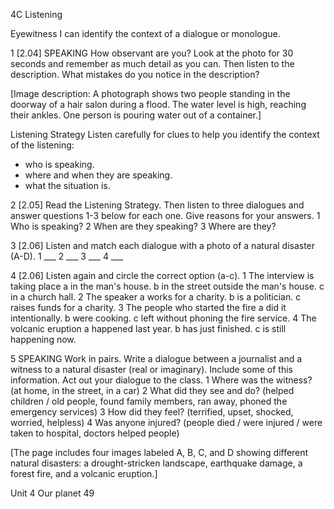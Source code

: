 4C Listening

Eyewitness
I can identify the context of a dialogue or monologue.

1 [2.04] SPEAKING How observant are you? Look at the photo for 30 seconds and remember as much detail as you can. Then listen to the description. What mistakes do you notice in the description?

[Image description: A photograph shows two people standing in the doorway of a hair salon during a flood. The water level is high, reaching their ankles. One person is pouring water out of a container.]

Listening Strategy
Listen carefully for clues to help you identify the context of the listening:
- who is speaking.
- where and when they are speaking.
- what the situation is.

2 [2.05] Read the Listening Strategy. Then listen to three dialogues and answer questions 1-3 below for each one. Give reasons for your answers.
1 Who is speaking?
2 When are they speaking?
3 Where are they?

3 [2.06] Listen and match each dialogue with a photo of a natural disaster (A-D).
1 ___ 2 ___ 3 ___ 4 ___

4 [2.06] Listen again and circle the correct option (a-c).
1 The interview is taking place
   a in the man's house.
   b in the street outside the man's house.
   c in a church hall.
2 The speaker
   a works for a charity.
   b is a politician.
   c raises funds for a charity.
3 The people who started the fire
   a did it intentionally.
   b were cooking.
   c left without phoning the fire service.
4 The volcanic eruption
   a happened last year.
   b has just finished.
   c is still happening now.

5 SPEAKING Work in pairs. Write a dialogue between a journalist and a witness to a natural disaster (real or imaginary). Include some of this information. Act out your dialogue to the class.
1 Where was the witness? (at home, in the street, in a car)
2 What did they see and do? (helped children / old people, found family members, ran away, phoned the emergency services)
3 How did they feel? (terrified, upset, shocked, worried, helpless)
4 Was anyone injured? (people died / were injured / were taken to hospital, doctors helped people)

[The page includes four images labeled A, B, C, and D showing different natural disasters: a drought-stricken landscape, earthquake damage, a forest fire, and a volcanic eruption.]

Unit 4 Our planet 49